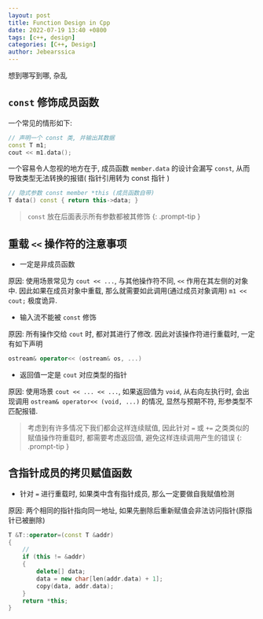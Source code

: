 ```yaml
---
layout: post
title: Function Design in Cpp
date: 2022-07-19 13:40 +0800
tags: [c++, design]
categories: [C++, Design]
author: Jebearssica
---
```


想到哪写到哪, 杂乱

## `const` 修饰成员函数

一个常见的情形如下:

```c++
// 声明一个 const 类, 并输出其数据
const T m1;
cout << m1.data();
```

一个容易令人忽视的地方在于, 成员函数 `member.data` 的设计会漏写 `const`, 从而导致类型无法转换的报错( 指针引用转为 const 指针 )

```c++
// 隐式参数 const member *this (成员函数自带)
T data() const { return this->data; }
```

> `const` 放在后面表示所有参数都被其修饰
{: .prompt-tip }

## 重载 `<<` 操作符的注意事项

* 一定是非成员函数

原因: 使用场景常见为 `cout << ...`, 与其他操作符不同, `<<` 作用在其左侧的对象中. 因此如果在成员对象中重载, 那么就需要如此调用(通过成员对象调用) `m1 << cout;` 极度诡异.

* 输入流不能被 `const` 修饰

原因: 所有操作交给 `cout` 时, 都对其进行了修改. 因此对该操作符进行重载时, 一定有如下声明

```c++
ostream& operator<< (ostream& os, ...)
```

* 返回值一定是 `cout` 对应类型的指针

原因: 使用场景 `cout << ... << ...`, 如果返回值为 `void`, 从右向左执行时, 会出现调用 `ostream& operator<< (void, ...)` 的情况, 显然与预期不符, 形参类型不匹配报错.

> 考虑到有许多情况下我们都会这样连续赋值, 因此针对 `=` 或 `+=` 之类类似的赋值操作符重载时, 都需要考虑返回值, 避免这样连续调用产生的错误
{: .prompt-tip }

## 含指针成员的拷贝赋值函数

* 针对 `=` 进行重载时, 如果类中含有指针成员, 那么一定要做自我赋值检测

原因: 两个相同的指针指向同一地址, 如果先删除后重新赋值会非法访问指针(原指针已被删除)

```c++
T &T::operator=(const T &addr)
{
    // 
    if (this != &addr)
    {
        delete[] data;
        data = new char[len(addr.data) + 1];
        copy(data, addr.data);
    }
    return *this;
}
```
